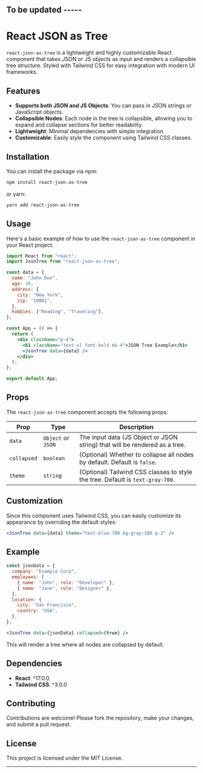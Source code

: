 To be updated -----
---

# React JSON as Tree

`react-json-as-tree` is a lightweight and highly customizable React component that takes JSON or JS objects as input and renders a collapsible tree structure. Styled with Tailwind CSS for easy integration with modern UI frameworks.

## Features

- **Supports both JSON and JS Objects**: You can pass in JSON strings or JavaScript objects.
- **Collapsible Nodes**: Each node in the tree is collapsible, allowing you to expand and collapse sections for better readability.
- **Lightweight**: Minimal dependencies with simple integration.
- **Customizable**: Easily style the component using Tailwind CSS classes.

## Installation

You can install the package via npm:

```bash
npm install react-json-as-tree
```

or yarn:

```bash
yarn add react-json-as-tree
```

## Usage

Here's a basic example of how to use the `react-json-as-tree` component in your React project.

```jsx
import React from "react";
import JsonTree from "react-json-as-tree";

const data = {
  name: "John Doe",
  age: 30,
  address: {
    city: "New York",
    zip: "10001",
  },
  hobbies: ["Reading", "Traveling"],
};

const App = () => {
  return (
    <div className="p-4">
      <h1 className="text-xl font-bold mb-4">JSON Tree Example</h1>
      <JsonTree data={data} />
    </div>
  );
};

export default App;
```

## Props

The `react-json-as-tree` component accepts the following props:

| Prop  | Type            | Description                                     |
|-------|-----------------|-------------------------------------------------|
| `data`| `Object` or `JSON`| The input data (JS Object or JSON string) that will be rendered as a tree. |
| `collapsed` | `boolean`  | (Optional) Whether to collapse all nodes by default. Default is `false`. |
| `theme` | `string`      | (Optional) Tailwind CSS classes to style the tree. Default is `text-gray-700`. |

## Customization

Since this component uses Tailwind CSS, you can easily customize its appearance by overriding the default styles:

```jsx
<JsonTree data={data} theme="text-blue-700 bg-gray-100 p-2" />
```

## Example

```jsx
const jsonData = {
  company: "Example Corp",
  employees: [
    { name: "John", role: "Developer" },
    { name: "Jane", role: "Designer" },
  ],
  location: {
    city: "San Francisco",
    country: "USA",
  },
};

<JsonTree data={jsonData} collapsed={true} />
```

This will render a tree where all nodes are collapsed by default.

## Dependencies

- **React**: ^17.0.0
- **Tailwind CSS**: ^3.0.0

## Contributing

Contributions are welcome! Please fork the repository, make your changes, and submit a pull request.

## License

This project is licensed under the MIT License.

---
